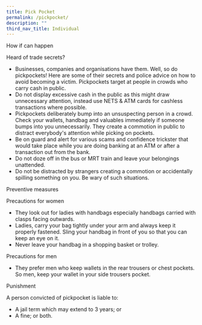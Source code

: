 ```yaml
---
title: Pick Pocket
permalink: /pickpocket/
description: ""
third_nav_title: Individual
---
```

How if can happen

Heard of trade secrets?

* Businesses, companies and organisations have them. Well, so do pickpockets! Here are some of their secrets and police advice on how to avoid becoming a victim. Pickpockets target at people in crowds who carry cash in public.
* Do not display excessive cash in the public as this might draw unnecessary attention, instead use NETS & ATM cards for cashless transactions where possible.
* Pickpockets deliberately bump into an unsuspecting person in a crowd. Check your wallets, handbag and valuables immediately if someone bumps into you unnecessarily. They create a commotion in public to distract everybody's attention while picking on pockets.
* Be on guard and alert for various scams and confidence trickster that would take place while you are doing banking at an ATM or after a transaction out from the bank.
* Do not doze off in the bus or MRT train and leave your belongings unattended.
* Do not be distracted by strangers creating a commotion or accidentally spilling something on you. Be wary of such situations.

Preventive measures

Precautions for women

* They look out for ladies with handbags especially handbags carried with clasps facing outwards.
* Ladies, carry your bag tightly under your arm and always keep it properly fastened. Sling your handbag in front of you so that you can keep an eye on it.
* Never leave your handbag in a shopping basket or trolley.

Precautions for men
* They prefer men who keep wallets in the rear trousers or chest pockets. So men, keep your wallet in your side trousers pocket.

Punishment

A person convicted of pickpocket is liable to:

* A jail term which may extend to 3 years; or
* A fine; or both.